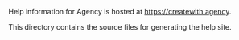 Help information for Agency is hosted at https://createwith.agency.

This directory contains the source files for generating the help site.

